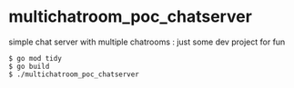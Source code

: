 # multichatroom_poc_chatserver
simple chat server with multiple chatrooms : just some dev project for fun


```
$ go mod tidy
$ go build
$ ./multichatroom_poc_chatserver
```